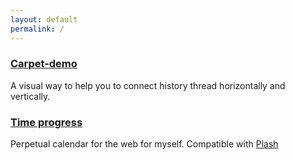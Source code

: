 ```yaml
---
layout: default
permalink: /
---
```

### [Carpet-demo](https://carpet-bx6.pages.dev)
A visual way to help you to connect history thread horizontally and vertically.

### [Time progress](/page/time-progress/)
Perpetual calendar for the web for myself. Compatible with [Plash](https://sindresorhus.com/plash)